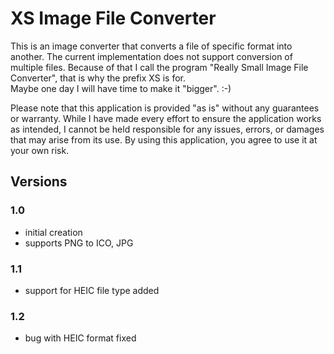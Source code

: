 # XS Image File Converter

This is an image converter that converts a file of specific format into another.
The current implementation does not support conversion of multiple files. Because of that I call the program "Really Small Image File Converter", that is why the prefix XS is for.  
Maybe one day I will have time to make it "bigger". :-)

Please note that this application is provided "as is" without any guarantees or warranty.
While I have made every effort to ensure the application works as intended,
I cannot be held responsible for any issues, errors, or damages that may arise from its use.
By using this application, you agree to use it at your own risk.

## Versions

### 1.0

- initial creation
- supports PNG to ICO, JPG

### 1.1

- support for HEIC file type added

### 1.2

- bug with HEIC format fixed
